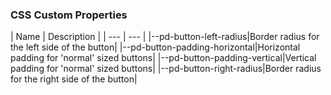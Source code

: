 <h3>CSS Custom Properties</h3>
| Name | Description |
 | --- | --- |
|--pd-button-left-radius|Border radius for the left side of the button|
|--pd-button-padding-horizontal|Horizontal padding for 'normal' sized buttons|
|--pd-button-padding-vertical|Vertical padding for 'normal' sized buttons|
|--pd-button-right-radius|Border radius for the right side of the button|